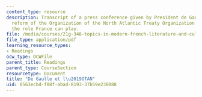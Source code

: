 ```yaml
---
content_type: resource
description: Transcript of a press conference given by President de Gaulle on the
  reform of the Organization of the North Atlantic Treaty Organization (NATO) and
  the role France can play.
file: /media/courses/21g-346-topics-in-modern-french-literature-and-culture-north-america-through-french-eyes-spring-2014/0563ecbdf08fabad819337b59e230088_MIT21G_346S14_De_Gaulle_et.pdf
file_type: application/pdf
learning_resource_types:
- Readings
ocw_type: OCWFile
parent_title: Readings
parent_type: CourseSection
resourcetype: Document
title: "De Gaulle et l\u2019OTAN"
uid: 0563ecbd-f08f-abad-8193-37b59e230088
---
```

